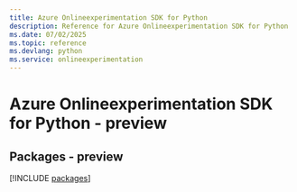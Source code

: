 ```yaml
---
title: Azure Onlineexperimentation SDK for Python
description: Reference for Azure Onlineexperimentation SDK for Python
ms.date: 07/02/2025
ms.topic: reference
ms.devlang: python
ms.service: onlineexperimentation
---
```

# Azure Onlineexperimentation SDK for Python - preview
## Packages - preview
[!INCLUDE [packages](onlineexperimentation-index.md)]